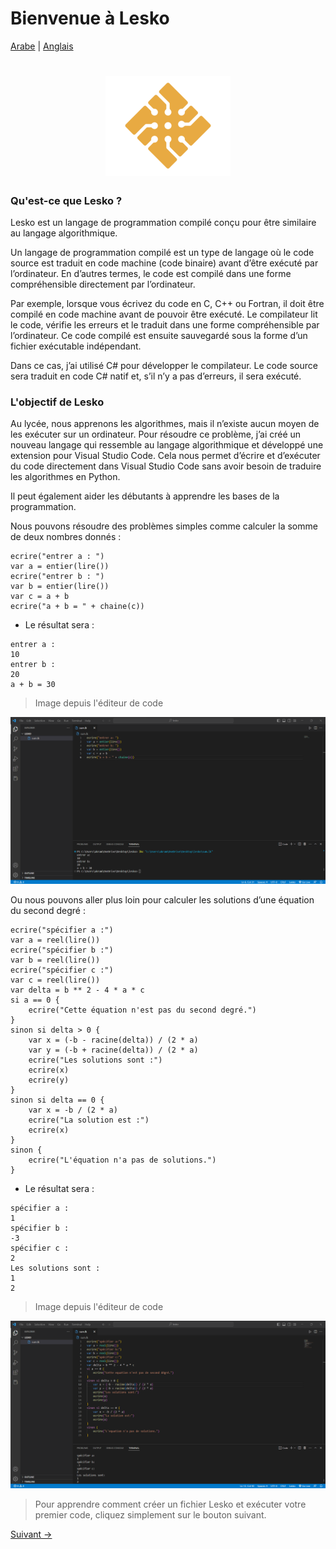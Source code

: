 # Bienvenue à Lesko

[Arabe](https://github.com/Mohamed-Akram-Hl/Lesko/blob/master/docs/0.%20Intro/Arabic%20Introduction.md) |
[Anglais](https://github.com/Mohamed-Akram-Hl/Lesko/blob/master/docs/0.%20Intro/English%20Introduction.md)

<h1 align="center">  
  <img src="https://github.com/Mohamed-Akram-Hl/docs/blob/main/assets/Logo.png?raw=true" width="200px"/>  
</h1>  

### Qu'est-ce que Lesko ?  

Lesko est un langage de programmation compilé conçu pour être similaire au langage algorithmique.  

Un langage de programmation compilé est un type de langage où le code source est traduit en code machine (code binaire) avant d’être exécuté par l’ordinateur. En d’autres termes, le code est compilé dans une forme compréhensible directement par l’ordinateur.  

Par exemple, lorsque vous écrivez du code en C, C++ ou Fortran, il doit être compilé en code machine avant de pouvoir être exécuté. Le compilateur lit le code, vérifie les erreurs et le traduit dans une forme compréhensible par l’ordinateur. Ce code compilé est ensuite sauvegardé sous la forme d’un fichier exécutable indépendant.  

Dans ce cas, j’ai utilisé C# pour développer le compilateur. Le code source sera traduit en code C# natif et, s’il n’y a pas d’erreurs, il sera exécuté.  

### L'objectif de Lesko  

Au lycée, nous apprenons les algorithmes, mais il n’existe aucun moyen de les exécuter sur un ordinateur. Pour résoudre ce problème, j’ai créé un nouveau langage qui ressemble au langage algorithmique et développé une extension pour Visual Studio Code. Cela nous permet d’écrire et d’exécuter du code directement dans Visual Studio Code sans avoir besoin de traduire les algorithmes en Python.  

Il peut également aider les débutants à apprendre les bases de la programmation.  

Nous pouvons résoudre des problèmes simples comme calculer la somme de deux nombres donnés :  

```
ecrire("entrer a : ")  
var a = entier(lire())  
ecrire("entrer b : ")  
var b = entier(lire())  
var c = a + b  
ecrire("a + b = " + chaine(c))  
```  

* Le résultat sera :  

```
entrer a :   
10  
entrer b :  
20  
a + b = 30  
```  

> Image depuis l'éditeur de code  

![sum](https://raw.githubusercontent.com/Mohamed-Akram-Hl/docs/main/assets/Screenshot%202023-02-10%20195930.png)  

Ou nous pouvons aller plus loin pour calculer les solutions d’une équation du second degré :  

```
ecrire("spécifier a :")  
var a = reel(lire())  
ecrire("spécifier b :")  
var b = reel(lire())  
ecrire("spécifier c :")  
var c = reel(lire())  
var delta = b ** 2 - 4 * a * c  
si a == 0 {  
    ecrire("Cette équation n'est pas du second degré.")  
}  
sinon si delta > 0 {  
    var x = (-b - racine(delta)) / (2 * a)  
    var y = (-b + racine(delta)) / (2 * a)  
    ecrire("Les solutions sont :")  
    ecrire(x)  
    ecrire(y)  
}  
sinon si delta == 0 {  
    var x = -b / (2 * a)  
    ecrire("La solution est :")  
    ecrire(x)  
}  
sinon {  
    ecrire("L'équation n'a pas de solutions.")  
}  
```  

* Le résultat sera :  

```
spécifier a :  
1  
spécifier b :  
-3  
spécifier c :  
2  
Les solutions sont :  
1  
2  
```  

> Image depuis l'éditeur de code  

![quad](https://raw.githubusercontent.com/Mohamed-Akram-Hl/docs/main/assets/Screenshot%202023-02-10%20200951.png)  

> Pour apprendre comment créer un fichier Lesko et exécuter votre premier code, cliquez simplement sur le bouton suivant.  

[Suivant ->](https://github.com/Mohamed-Akram-Hl/Lesko/blob/master/docs/1.%20Installation%20and%20Setup/Installation%20and%20Setup.md)
